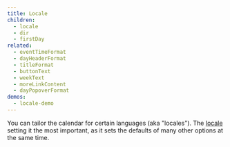```yaml
---
title: Locale
children:
  - locale
  - dir
  - firstDay
related:
  - eventTimeFormat
  - dayHeaderFormat
  - titleFormat
  - buttonText
  - weekText
  - moreLinkContent
  - dayPopoverFormat
demos:
  - locale-demo
---
```


You can tailor the calendar for certain languages (aka "locales"). The [locale](locale) setting it the most important, as it sets the defaults of many other options at the same time.
